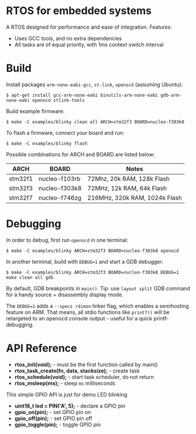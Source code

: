 # RTOS for embedded systems

A RTOS designed for performance and ease of integration. Features:

- Uses GCC tools, and no extra dependencies
- All tasks are of equal priority, with 1ms context switch interval

# Build

Install packages `arm-none-eabi-gcc`, `st-link`, `openocd` (assuming Ubuntu):
  ```console
  $ apt-get install gcc-arm-none-eabi binutils-arm-none-eabi gdb-arm-none-eabi openocd stlink-tools
  ```
Build example firmware:
  ```console
  $ make -C examples/blinky clean all ARCH=stm32f3 BOARD=nucleo-f303k8
  ```
To flash a firmware, connect your board and run:
  ```console
  $ make -C examples/blinky flash
  ```

Possible combinations for ARCH and BOARD are listed below:

| ARCH | BOARD | Notes |
| ---- | ----- | ----- |
| stm32f1 | nucleo-f103rb | 72Mhz, 20k RAM, 128k Flash |
| stm32f3 | nucleo-f303k8 | 72MHz, 12k RAM, 64k Flash |
| stm32f7 | nucleo-f746zg | 216MHz, 320k RAM, 1024k Flash |

# Debugging

In order to debug, first run `openocd` in one terminal:

```console
$ make -C examples/blinky ARCH=stm32f3 BOARD=nucleo-f303k8 openocd
```

In another terminal, build with `DEBUG=1` and start a GDB debugger:

```console
$ make -C examples/blinky ARCH=stm32f3 BOARD=nucleo-f303k8 DEBUG=1 make clean all gdb
```

By default, GDB breakpoints in `main()`. Tip: use `layout split` GDB command
for a handy source + disassembly display mode.

The `DEBUG=1` adds a `--specs rdimon` linker flag, which enables a semihosting
feature on ARM. That means, all stdio functions like `printf()` will be
retargeted to an openocd console output - useful for a quick printf-debugging.

# API Reference

- **rtos_init(void);** - must be the first function called by main()
- **rtos_task_create(fn, data, stacksize);** - create task
- **rtos_schedule(void);** - start task scheduler, do not return
- **rtos_msleep(ms);** - sleep `ms` milliseconds

This simple GPIO API is just for demo LED blinking

- **uint16_t led = PIN('A', 5);** - declare a GPIO pin
- **gpio_on(pin);** - set GPIO pin on
- **gpio_off(pin);** - set GPIO pin off
- **gpio_toggle(pin);** - toggle GPIO pin
